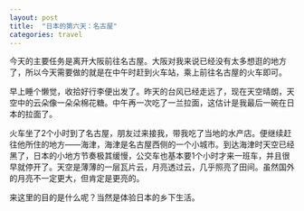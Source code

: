 ```yaml
---
layout: post
title:  "日本的第六天：名古屋"
categories: travel
---
```


今天的主要任务是离开大阪前往名古屋。大阪对我来说已经没有太多想逛的地方了，所以今天需要做的就是在中午时赶到火车站，乘上前往名古屋的火车即可。

早上睡个懒觉，收拾好行李便出发了。昨天的台风已经走远了，现在天空晴朗，天空中的云朵像一朵朵棉花糖。中午再一次吃了一兰拉面，这估计是我最后一碗在日本的拉面了。

火车坐了2个小时到了名古屋，朋友过来接我，带我吃了当地的水产店。便继续赶往他所住的地方——海津，海津是名古屋西侧的一个小城市。到达海津时天空已经黑了，日本的小地方节奏极其缓慢，公交车也基本要1个小时才来一班车，并且很早就停开了。天空是薄薄的一层瓦片云，月亮透过云，几乎照亮了田间。虽然国外的月亮不一定更大，但肯定是更亮的。

来这里的目的是什么呢？当然是体验日本的乡下生活。